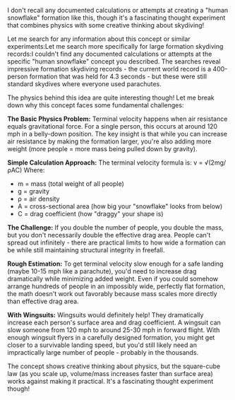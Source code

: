 I don't recall any documented calculations or attempts at creating a "human snowflake" formation like this, though it's a fascinating thought experiment that combines physics with some creative thinking about skydiving!

Let me search for any information about this concept or similar experiments:Let me search more specifically for large formation skydiving records:I couldn't find any documented calculations or attempts at the specific "human snowflake" concept you described. The searches reveal impressive formation skydiving records - the current world record is a 400-person formation that was held for 4.3 seconds - but these were still standard skydives where everyone used parachutes.

The physics behind this idea are quite interesting though! Let me break down why this concept faces some fundamental challenges:

**The Basic Physics Problem:**
Terminal velocity happens when air resistance equals gravitational force. For a single person, this occurs at around 120 mph in a belly-down position. The key insight is that while you can increase air resistance by making the formation larger, you're also adding more weight (more people = more mass being pulled down by gravity).

**Simple Calculation Approach:**
The terminal velocity formula is: v = √(2mg/ρAC)
Where:
- m = mass (total weight of all people)
- g = gravity
- ρ = air density  
- A = cross-sectional area (how big your "snowflake" looks from below)
- C = drag coefficient (how "draggy" your shape is)

**The Challenge:**
If you double the number of people, you double the mass, but you don't necessarily double the effective drag area. People can't spread out infinitely - there are practical limits to how wide a formation can be while still maintaining structural integrity in freefall.

**Rough Estimation:**
To get terminal velocity slow enough for a safe landing (maybe 10-15 mph like a parachute), you'd need to increase drag dramatically while minimizing added weight. Even if you could somehow arrange hundreds of people in an impossibly wide, perfectly flat formation, the math doesn't work out favorably because mass scales more directly than effective drag area.

**With Wingsuits:**
Wingsuits would definitely help! They dramatically increase each person's surface area and drag coefficient. A wingsuit can slow someone from 120 mph to around 25-30 mph in forward flight. With enough wingsuit flyers in a carefully designed formation, you might get closer to a survivable landing speed, but you'd still likely need an impractically large number of people - probably in the thousands.

The concept shows creative thinking about physics, but the square-cube law (as you scale up, volume/mass increases faster than surface area) works against making it practical. It's a fascinating thought experiment though!